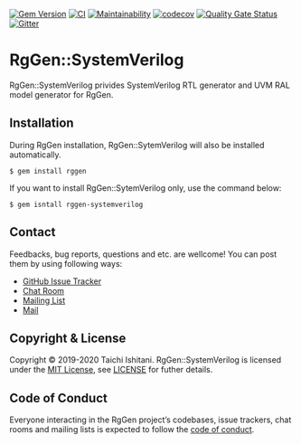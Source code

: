 [![Gem Version](https://badge.fury.io/rb/rggen-systemverilog.svg)](https://badge.fury.io/rb/rggen-systemverilog)
[![CI](https://github.com/rggen/rggen-systemverilog/workflows/CI/badge.svg)](https://github.com/rggen/rggen-systemverilog/actions?query=workflow%3ACI)
[![Maintainability](https://api.codeclimate.com/v1/badges/88086c5be538a1564a35/maintainability)](https://codeclimate.com/github/rggen/rggen-systemverilog/maintainability)
[![codecov](https://codecov.io/gh/rggen/rggen-systemverilog/branch/master/graph/badge.svg)](https://codecov.io/gh/rggen/rggen-systemverilog)
[![Quality Gate Status](https://sonarcloud.io/api/project_badges/measure?project=rggen_rggen-systemverilog&metric=alert_status)](https://sonarcloud.io/dashboard?id=rggen_rggen-systemverilog)
[![Gitter](https://badges.gitter.im/rggen/rggen.svg)](https://gitter.im/rggen/rggen?utm_source=badge&utm_medium=badge&utm_campaign=pr-badge)

# RgGen::SystemVerilog

RgGen::SystemVerilog privides SystemVerilog RTL generator and UVM RAL model generator for RgGen.

## Installation

During RgGen installation, RgGen::SytemVerilog will also be installed automatically.

```
$ gem install rggen
```

If you want to install RgGen::SytemVerilog only, use the command below:

```
$ gem isntall rggen-systemverilog
```

## Contact

Feedbacks, bug reports, questions and etc. are wellcome! You can post them by using following ways:

* [GitHub Issue Tracker](https://github.com/rggen/rggen-systemverilog/issues)
* [Chat Room](https://gitter.im/rggen/rggen)
* [Mailing List](https://groups.google.com/d/forum/rggen)
* [Mail](mailto:rggen@googlegroups.com)

## Copyright & License

Copyright &copy; 2019-2020 Taichi Ishitani. RgGen::SystemVerilog is licensed under the [MIT License](https://opensource.org/licenses/MIT), see [LICENSE](LICENSE) for futher details.

## Code of Conduct

Everyone interacting in the RgGen project’s codebases, issue trackers, chat rooms and mailing lists is expected to follow the [code of conduct](https://github.com/rggen/rggen-systemverilog/blob/master/CODE_OF_CONDUCT.md).
